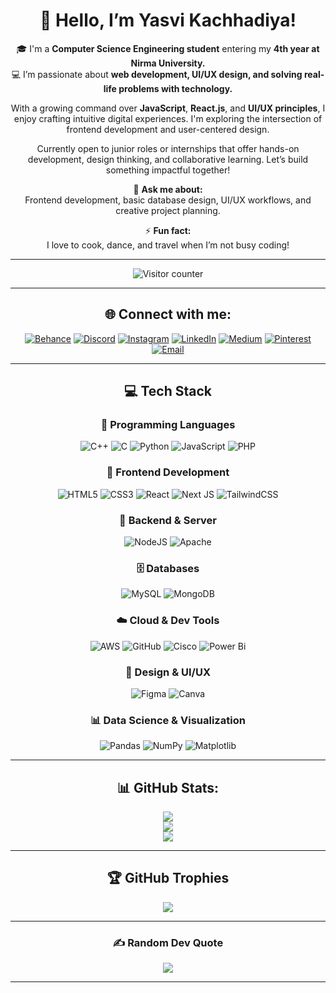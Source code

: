 <div align="center">

# 👋 Hello, I’m Yasvi Kachhadiya!

🎓 I'm a **Computer Science Engineering student** entering my **4th year at Nirma University.**  
💻 I’m passionate about **web development, UI/UX design, and solving real-life problems with technology.**



<p align="center">
With a growing command over <b>JavaScript</b>, <b>React.js</b>, and <b>UI/UX principles</b>, I enjoy crafting intuitive digital experiences. I'm exploring the intersection of frontend development and user-centered design.
</p>

<p align="center">
Currently open to junior roles or internships that offer hands-on development, design thinking, and collaborative learning. Let’s build something impactful together!
</p>

💬 **Ask me about:**  
Frontend development, basic database design, UI/UX workflows, and creative project planning. 

⚡ **Fun fact:**  
I love to cook, dance, and travel when I’m not busy coding!

</div>

-------

<p align="center">
  <img src="https://komarev.com/ghpvc/?username=Yasvi-Kachhadiya&style=flat-square&color=green" alt="Visitor counter"/>
</p>

-------

<div align="center">

## 🌐 Connect with me:

[![Behance](https://img.shields.io/badge/Behance-1769ff?logo=behance&logoColor=white)](https://www.behance.net/yasvi_kachhadiya)
[![Discord](https://img.shields.io/badge/Discord-%237289DA.svg?logo=discord&logoColor=white)](https://discord.gg/sXVatCk4)
[![Instagram](https://img.shields.io/badge/Instagram-%23E4405F.svg?logo=Instagram&logoColor=white)](https://www.instagram.com/yasvi_patel_42/)
[![LinkedIn](https://img.shields.io/badge/LinkedIn-%230077B5.svg?logo=linkedin&logoColor=white)](https://www.linkedin.com/in/yasvi-kachhadiya42/)
[![Medium](https://img.shields.io/badge/Medium-12100E?logo=medium&logoColor=white)](https://medium.com/@Yasvi_Kachhadiya)
[![Pinterest](https://img.shields.io/badge/Pinterest-%23E60023.svg?logo=Pinterest&logoColor=white)](https://in.pinterest.com/yasvi_kachhadiya/_profile/)
[![Email](https://img.shields.io/badge/Email-D14836?logo=gmail&logoColor=white)](mailto:patelysvi435@gmail.com)

</div>

<div align="center">

---

## 💻 Tech Stack

### 🧠 Programming Languages  
![C++](https://img.shields.io/badge/c++-%2300599C.svg?style=flat&logo=c%2B%2B&logoColor=white)
![C](https://img.shields.io/badge/c-%2300599C.svg?style=flat&logo=c&logoColor=white)
![Python](https://img.shields.io/badge/python-3670A0?style=flat&logo=python&logoColor=ffdd54)
![JavaScript](https://img.shields.io/badge/javascript-%23323330.svg?style=flat&logo=javascript&logoColor=%23F7DF1E)
![PHP](https://img.shields.io/badge/php-%23777BB4.svg?style=flat&logo=php&logoColor=white)



### 🎨 Frontend Development  
![HTML5](https://img.shields.io/badge/html5-%23E34F26.svg?style=flat&logo=html5&logoColor=white)
![CSS3](https://img.shields.io/badge/css3-%231572B6.svg?style=flat&logo=css3&logoColor=white)
![React](https://img.shields.io/badge/react-%2320232a.svg?style=flat&logo=react&logoColor=%2361DAFB)
![Next JS](https://img.shields.io/badge/Next-black?style=flat&logo=next.js&logoColor=white)
![TailwindCSS](https://img.shields.io/badge/tailwindcss-%2338B2AC.svg?style=flat&logo=tailwind-css&logoColor=white)



### 🔧 Backend & Server  
![NodeJS](https://img.shields.io/badge/node.js-6DA55F?style=flat&logo=node.js&logoColor=white)
![Apache](https://img.shields.io/badge/apache-%23D42029.svg?style=flat&logo=apache&logoColor=white)


### 🗄️ Databases  
![MySQL](https://img.shields.io/badge/mysql-4479A1.svg?style=flat&logo=mysql&logoColor=white)
![MongoDB](https://img.shields.io/badge/MongoDB-%234ea94b.svg?style=flat&logo=mongodb&logoColor=white)



### ☁️ Cloud & Dev Tools  
![AWS](https://img.shields.io/badge/AWS-%23FF9900.svg?style=flat&logo=amazon-aws&logoColor=white)
![GitHub](https://img.shields.io/badge/github-%23121011.svg?style=flat&logo=github&logoColor=white)
![Cisco](https://img.shields.io/badge/cisco-%23049fd9.svg?style=flat&logo=cisco&logoColor=black)
![Power Bi](https://img.shields.io/badge/power_bi-F2C811?style=flat&logo=powerbi&logoColor=black)



### 🎨 Design & UI/UX  
![Figma](https://img.shields.io/badge/figma-%23F24E1E.svg?style=flat&logo=figma&logoColor=white)
![Canva](https://img.shields.io/badge/Canva-%2300C4CC.svg?style=flat&logo=Canva&logoColor=white)



### 📊 Data Science & Visualization  
![Pandas](https://img.shields.io/badge/pandas-%23150458.svg?style=flat&logo=pandas&logoColor=white)
![NumPy](https://img.shields.io/badge/numpy-%23013243.svg?style=flat&logo=numpy&logoColor=white)
![Matplotlib](https://img.shields.io/badge/Matplotlib-%23049fd9.svg?style=flat&logo=Matplotlib&logoColor=black)

</div>



<div align="center">

---

## 📊 GitHub Stats:

![](https://github-readme-stats.vercel.app/api?username=Yasvi-Kachhadiya&theme=radical&hide_border=false&include_all_commits=true&count_private=true)<br/>
![](https://nirzak-streak-stats.vercel.app/?user=Yasvi-Kachhadiya&theme=radical&hide_border=false)<br/>
![](https://github-readme-stats.vercel.app/api/top-langs/?username=Yasvi-Kachhadiya&theme=radical&hide_border=false&include_all_commits=true&count_private=true&layout=compact)

</div>

<div align="center">

---

## 🏆 GitHub Trophies

![](https://github-profile-trophy.vercel.app/?username=Yasvi-Kachhadiya&theme=radical&no-frame=true&no-bg=false&margin-w=4)

---

### ✍️ Random Dev Quote

![](https://quotes-github-readme.vercel.app/api?type=horizontal&theme=radical)

</div>

---


<!-- Proudly created with GPRM ( https://gprm.itsvg.in ) -->
